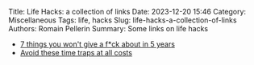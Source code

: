 Title: Life Hacks: a collection of links
Date: 2023-12-20 15:46
Category: Miscellaneous
Tags: life, hacks
Slug: life-hacks-a-collection-of-links
Authors: Romain Pellerin
Summary: Some links on life hacks

- [7 things you won't give a f\*ck about in 5 years](https://www.linkedin.com/posts/colby-kultgen_7-things-you-wont-give-a-fck-about-in-5-activity-7097185302728888321-ZVPV)
- [Avoid these time traps at all costs](https://www.linkedin.com/posts/colby-kultgen_avoid-these-time-traps-at-all-costs-activity-7100809297214799874-e_K3)
